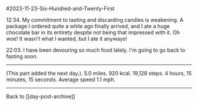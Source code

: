 #2023-11-23-Six-Hundred-and-Twenty-First

12:34.  My commitment to tasting and discarding candies is weakening.  A package I ordered quite a while ago finally arrived, and I ate a huge chocolate bar in its entirety despite not being that impressed with it.  Oh woe!  It wasn't what I wanted, but I ate it anyways!

22:03.  I have been devouring so much food lately.  I'm going to go back to fasting soon.

---
(This part added the next day.). 5.0 miles.  920 kcal.  19,128 steps.  4 hours, 15 minutes, 15 seconds.  Average speed 1.1 mph.

---
Back to [[day-post-archive]]